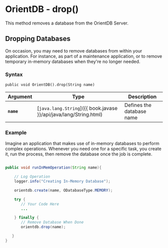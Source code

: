 
# OrientDB - drop()

This method removes a database from the OrientDB Server.

## Dropping Databases

On occasion, you may need to remove databases from within your application.  For instance, as part of a maintenance application, or to remove temporary in-memory databases when they're no longer needed.

### Syntax

```
public void OrientDB().drop(String name)
```

| Argument | Type | Description |
|---|---|---|
| **`name`** | [`java.lang.String`]({{ book.javase }}/api/java/lang/String.html) | Defines the database name |


### Example

Imagine an application that makes use of in-memory databases to perform complex operations.  Whenever you need one for a specific task, you create it, run the process, then remove the database once the job is complete.

```java

public void runInMemOperation(String name){

	// Log Operation
	logger.info("Creating In-Memory Database");

	orientdb.create(name, ODatabaseType.MEMORY);

	try {
	   // Your Code Here
	   ...

    } finally {
       // Remove Database When Done
	   orientdb.drop(name);

   }
}
```
